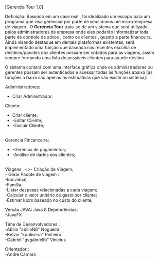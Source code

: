 
[Gerencia Tour 1.0]

Definição: Baseado em um case real , foi idealizado  um escopo para um programa que visa gerenciar por parte de seus donos um micro-empresa de viagem .
O <b>Gerencia Tour</b> trata-se de um sistema que será utilizado pelos administradores da empresa onde eles poderão informatizar toda parte de controle de ativos , como os clientes , quanto a parte financeira. Ainda visando destaque em demais plataformas existentes, será implementado uma função que baseada nas recentes escolha  de destinos/pacotes dos clientes possam ser cotados para as viagens, assim sempre formando uma lista de possíveis clientes para aquele destino.

O sistema contará com uma interface gráfica onde os administradores ou gerentes possam ser autenticados e acessar todas as funções abaixo [as funções a baixo são apenas as estimativas que vão existir no sistema]:

Adiministradores:
		<ul>
	<li>Criar Administrador;</li>
		</ul>
Cliente:
	<ul>
	<li>Criar cliente;</li>
	<li>-Editar Cliente;</li>
	<li>-Excluir Cliente;</li>
	</ul>

<br>Gerencia Fincanceira:
	<ul>
	<li>-Gerencia de pagamentos;</li>
	<li>-Análise de dados dos clientes;</li>
	</ul>
<br>Viagens : 
	<>- Criação de Viagem; 
	<br>- Gerar Pacote de viagem : 
		<br>-Individual;
		<br>-Família.
	<br>-Listar despesas relacionadas a cada viagem;
	<br>-Calcular  o valor unitário de gasto por cliente;
	<br>-Estimar lucro baseado no custo do cliente;

  
  
  
Versão JAVA: Java 8
Dependências: 
	<br>-JavaFX

Time de Desenvolvedores : 
<br>-Abílio "abilioNB" Nogueira 
<br>-Kelvin "kpoliveira" Pinheiro
<br>-Gabriel "gvgabriellb" Vinicius 

Orientador : 
<br>-Andre Camara
